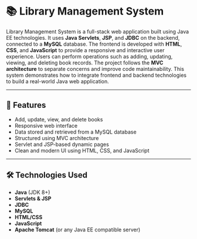 # 📚 Library Management System

Library Management System is a full-stack web application built using Java EE technologies. It uses **Java Servlets**, **JSP**, and **JDBC** on the backend, connected to a **MySQL** database. The frontend is developed with **HTML**, **CSS**, and **JavaScript** to provide a responsive and interactive user experience. Users can perform operations such as adding, updating, viewing, and deleting book records. The project follows the **MVC architecture** to separate concerns and improve code maintainability. This system demonstrates how to integrate frontend and backend technologies to build a real-world Java web application.

---

## 🚀 Features

- Add, update, view, and delete books
- Responsive web interface
- Data stored and retrieved from a MySQL database
- Structured using MVC architecture
- Servlet and JSP-based dynamic pages
- Clean and modern UI using HTML, CSS, and JavaScript

---

## 🛠️ Technologies Used

- **Java** (JDK 8+)
- **Servlets & JSP**
- **JDBC**
- **MySQL**
- **HTML/CSS**
- **JavaScript**
- **Apache Tomcat** (or any Java EE compatible server)



